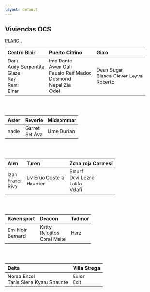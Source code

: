 ```yaml
---
layout: default
---
```


<h2>Viviendas OCS</h2>

[PLANO](http://drive.google.com/uc?export=view&id=1M0Og6TFNzZG4si31fPmWkbnzWbJglekd) [.](https://drive.google.com/uc?export=download&id=18qELow9rEQamiWaok7Tc9ZS3VpUqg6zp) 

| **Centro Blair**| **Puerto Citrino**| **Gialo**|
|:-------------|:------------------|:------|
| Dark <br>Audy Serpentita <br>Glaze <br>Ray <br>Remi <br>Einar | Ima Dante <br>Awen Cali <br>Fausto Reif Madoc <br>Desmond <br>Nepal Zia <br>Odel | Dean Sugar <br>Bianca Ciever Leyva <br>Roberto | 

<br>&nbsp;

| **Aster**| **Reverie**| **Midsommar** |
|:-------------|:------------------|:------|
| nadie| Garret <br>Set Ava | Ume Durian|

<br>&nbsp;

| **Alen**| **Turen**| **Zona roja Carmesí** |
|:-------------|:------------------|:------|
| Izan <br>Franci <br>Riva | Liv Eruo Costella <br>Haunter | Smurf <br>Devi Lezne  <br>Latifa <br>Velafi |

<br>&nbsp;

| **Kavensport**| **Deacon**| **Tadmor** |
|:-------------|:------------------|:------|
| Emi Noir <br>Bernard| Katty <br>Relojitos <br>Coral Maite | Herz|


<br>&nbsp;

| **Delta**| **Villa Strega**| 
|:-------------|:------------------|
| Nerea Enzel <br> Tanis Siena Kyaru Shaunte| Euler <br>Exit | 

